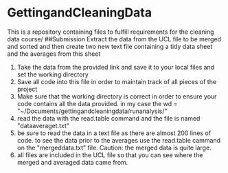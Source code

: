 # GettingandCleaningData
This is a repository containing files to fulfill requirements for the cleaning data course/ 
##Submission
Extract the data from the UCL file to be merged and sorted and then create two new text file containing a tidy data sheet and the averages from this sheet

1. Take the data from the provided link and save it to your local files and set the working directory
2. Save all code into this file in order to maintain track of all pieces of the project
3. Make sure that the working directory is correct in order to ensure your code contains all the data provided. in my case the wd = "~/Documents/gettingandcleaningdata/runanalysis/"
4. read the data with  the read.table command and the file is named "dataaveraget.txt"
5. be sure to read the data in a text file as there are almost 200 lines of code. to see the data prior to the averages use the read.table cammand on the "mergeddata.txt" file. Caution: the merged data is quite large. 
6. all files are included in the UCL file so that you can see where the merged and averaged data came from. 
